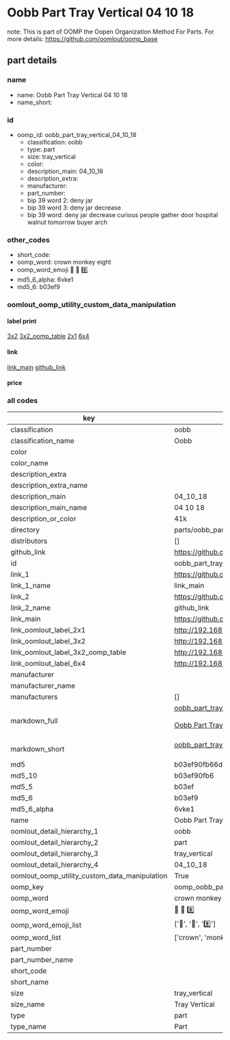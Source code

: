 # Oobb Part Tray Vertical 04 10 18  

note: This is part of OOMP the Oopen Organization Method For Parts. For more details: https://github.com/oomlout/oomp_base

##  part details





### name
* name: Oobb Part Tray Vertical 04 10 18
* name_short: 
### id
* oomp_id: oobb_part_tray_vertical_04_10_18
  * classification: oobb
  * type: part
  * size: tray_vertical
  * color: 
  * description_main: 04_10_18
  * description_extra: 
  * manufacturer: 
  * part_number: 
  * bip 39 word 2: deny jar
  * bip 39 word 3: deny jar decrease
  * bip 39 word: deny jar decrease curious people gather door hospital walnut tomorrow buyer arch

### other_codes
* short_code: 
* oomp_word: crown monkey eight
* oomp_word_emoji :crown: :monkey: :eight:
* md5_6_alpha: 6vke1
* md5_6: b03ef9






### oomlout_oomp_utility_custom_data_manipulation
#### label print
[3x2](http://192.168.1.245:1112/?label=oomp%206vke1)
[3x2_oomp_table](http://192.168.1.107:1112/?label=oomp%206vke1)
[2x1](http://192.168.1.242:1112/?label=oomp%206vke1)
[6x4](http://192.168.1.55:1112/?label=oomp%206vke1)    

#### link

[link_main](https://github.com/oomlout/oomlout_oomp_current_version_messy/tree/main/parts/oobb_part_tray_vertical_04_10_18) [github_link](https://github.com/oomlout/oomlout_oomp_part_src/tree/main/parts/oobb_part_tray_vertical_04_10_18)                             

#### price







### all codes 
| key | value |  
| --- | --- |  
| classification | oobb |  
| classification_name | Oobb |  
| color |  |  
| color_name |  |  
| description_extra |  |  
| description_extra_name |  |  
| description_main | 04_10_18 |  
| description_main_name | 04 10 18 |  
| description_or_color | 41k |  
| directory | parts/oobb_part_tray_vertical_04_10_18 |  
| distributors | [] |  
| github_link | https://github.com/oomlout/oomlout_oomp_part_src/tree/main/parts/oobb_part_tray_vertical_04_10_18 |  
| id | oobb_part_tray_vertical_04_10_18 |  
| link_1 | https://github.com/oomlout/oomlout_oomp_current_version_messy/tree/main/parts/oobb_part_tray_vertical_04_10_18 |  
| link_1_name | link_main |  
| link_2 | https://github.com/oomlout/oomlout_oomp_part_src/tree/main/parts/oobb_part_tray_vertical_04_10_18 |  
| link_2_name | github_link |  
| link_main | https://github.com/oomlout/oomlout_oomp_current_version_messy/tree/main/parts/oobb_part_tray_vertical_04_10_18 |  
| link_oomlout_label_2x1 | http://192.168.1.242:1112/?label=oomp%206vke1 |  
| link_oomlout_label_3x2 | http://192.168.1.245:1112/?label=oomp%206vke1 |  
| link_oomlout_label_3x2_oomp_table | http://192.168.1.107:1112/?label=oomp%206vke1 |  
| link_oomlout_label_6x4 | http://192.168.1.55:1112/?label=oomp%206vke1 |  
| manufacturer |  |  
| manufacturer_name |  |  
| manufacturers | [] |  
| markdown_full | [oobb_part_tray_vertical_04_10_18](https://github.com/oomlout/oomlout_oomp_current_version_messy/tree/main/parts/oobb_part_tray_vertical_04_10_18)<br>[](https://github.com/oomlout/oomlout_oomp_current_version_messy/tree/main/parts/oobb_part_tray_vertical_04_10_18)<br>[Oobb Part Tray Vertical 04 10 18](https://github.com/oomlout/oomlout_oomp_current_version_messy/tree/main/parts/oobb_part_tray_vertical_04_10_18)<br><br> |  
| markdown_short | [oobb_part_tray_vertical_04_10_18](https://github.com/oomlout/oomlout_oomp_current_version_messy/tree/main/parts/oobb_part_tray_vertical_04_10_18)<br><br> |  
| md5 | b03ef90fb66de82d81d1635e725dd1d5 |  
| md5_10 | b03ef90fb6 |  
| md5_5 | b03ef |  
| md5_6 | b03ef9 |  
| md5_6_alpha | 6vke1 |  
| name | Oobb Part Tray Vertical 04 10 18 |  
| oomlout_detail_hierarchy_1 | oobb |  
| oomlout_detail_hierarchy_2 | part |  
| oomlout_detail_hierarchy_3 | tray_vertical |  
| oomlout_detail_hierarchy_4 | 04_10_18 |  
| oomlout_oomp_utility_custom_data_manipulation | True |  
| oomp_key | oomp_oobb_part_tray_vertical_04_10_18 |  
| oomp_word | crown monkey eight |  
| oomp_word_emoji | :crown: :monkey: :eight: |  
| oomp_word_emoji_list | [':crown:', ':monkey:', ':eight:'] |  
| oomp_word_list | ['crown', 'monkey', 'eight'] |  
| part_number |  |  
| part_number_name |  |  
| short_code |  |  
| short_name |  |  
| size | tray_vertical |  
| size_name | Tray Vertical |  
| type | part |  
| type_name | Part |  
